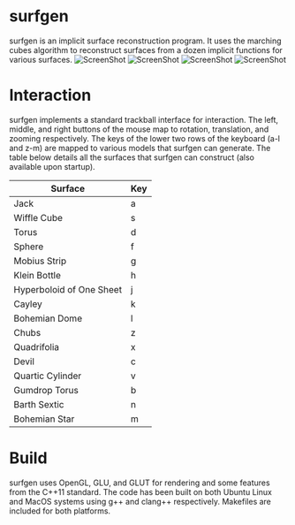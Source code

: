 surfgen
=======

surfgen is an implicit surface reconstruction program. It uses the marching cubes algorithm to reconstruct surfaces from a dozen implicit functions for various surfaces. 
![ScreenShot](https://raw.github.com/marckhoury/IsoRender/master/screenshot.png)
![ScreenShot](https://raw.github.com/marckhoury/IsoRender/master/screenshot.png)
![ScreenShot](https://raw.github.com/marckhoury/IsoRender/master/screenshot.png)
![ScreenShot](https://raw.github.com/marckhoury/IsoRender/master/screenshot.png)


Interaction
===========
surfgen implements a standard trackball interface for interaction. The left, middle, and right buttons of the mouse map to rotation, translation, and zooming respectively. The keys of the lower two rows of the keyboard (a-l and z-m) are mapped to various models that surfgen can generate. The table below details all the surfaces that surfgen can construct (also available upon startup).

Surface                 |Key
------------------------|----
Jack                    |a
Wiffle Cube             |s
Torus                   |d
Sphere                  |f
Mobius Strip            |g
Klein Bottle            |h
Hyperboloid of One Sheet|j
Cayley                  |k
Bohemian Dome           |l
Chubs                   |z
Quadrifolia             |x
Devil                   |c
Quartic Cylinder        |v
Gumdrop Torus           |b
Barth Sextic            |n
Bohemian Star           |m


Build
=====
surfgen uses OpenGL, GLU, and GLUT for rendering and some features from the C++11 standard. The code has been built on both Ubuntu Linux and MacOS systems using g++ and clang++ respectively. Makefiles are included for both platforms. 
